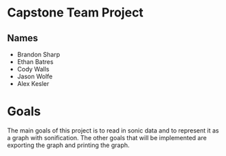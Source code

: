 # Capstone Team Project
## Names
* Brandon Sharp
* Ethan Batres
* Cody Walls
* Jason Wolfe
* Alex Kesler
# Goals
The main goals of this project is to read in sonic data and to represent it as a graph with sonification. The other goals that will be implemented are exporting the graph and printing the graph.
